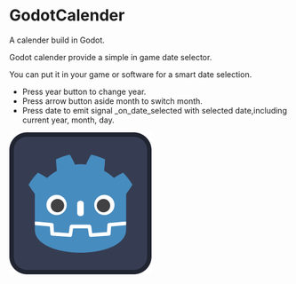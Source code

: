# GodotCalender
 A calender build in Godot.


Godot calender provide a simple in game date selector.

You can put it in your game or software for a smart date selection.

- Press year button to change year.
- Press arrow button aside month to switch month.
- Press date to emit signal _on_date_selected with selected date,including current year, month, day.

![icon.svg](icon.svg)
